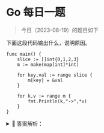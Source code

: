 # Go 每日一题

> 今日（2023-08-19）的题目如下

下面这段代码输出什么，说明原因。

```golang
func main() {
	slice := []int{0,1,2,3}
	m := make(map[int]*int)

	for key,val := range slice {
		m[key] = &val
	}

	for k,v := range m {
		fmt.Println(k,"->",*v)
	}
}
```

<details>
<summary style="cursor: pointer">🔑 答案解析：</summary>
<div>

```
0 -> 3
1 -> 3
2 -> 3
3 -> 3
```

解析：这是新手常会犯的错误写法，for range 循环的时候会**创建每个元素的副本，而不是元素的引用**，所以 m[key] = &val 取的都是变量 val 的地址，所以最后 map 中的所有元素的值都是变量 val 的地址，因为最后 val 被赋值为 3，所有输出都是 3.

正确的写法：

```golang
func main() {

	slice := []int{0,1,2,3}
	m := make(map[int]*int)

	for key,val := range slice {
		value := val
		m[key] = &value
	}

	for k,v := range m {
		fmt.Println(k,"===>",*v)
	}
}
```

扩展题目

```golang
type Test struct {
	name string
}

func (this *Test) Point(){
	fmt.Println(this.name)
}

func main() {

	ts := []Test{
		{"a"},
		{"b"},
		{"c"},
	}

	for _,t := range ts {
		//fmt.Println(reflect.TypeOf(t))
		defer t.Point()
	}

}
```

参考：[https://blog.csdn.net/idwtwt/article/details/87378419](https://blog.csdn.net/idwtwt/article/details/87378419)

---

### 2 楼

楼上正解. 因为循环体内的 val 为同一个值(处于同一个地址,只是循环时不断改变值). 因此, `&val` 是固定的. 循环结束时 `val == 3`, 因此最后所有的 `*v == 3`

</div>
</details>
